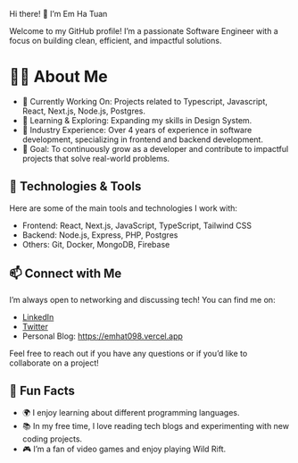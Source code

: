 Hi there! 👋 I’m Em Ha Tuan

Welcome to my GitHub profile! I’m a passionate Software Engineer with a focus on building clean, efficient, and impactful solutions.

# 👨‍💻 About Me

- 🔭 Currently Working On: Projects related to Typescript, Javascript, React, Next.js, Node.js, Postgres.
- 🌱 Learning & Exploring: Expanding my skills in Design System.
- 💼 Industry Experience: Over 4 years of experience in software development, specializing in frontend and backend development.
- 🎯 Goal: To continuously grow as a developer and contribute to impactful projects that solve real-world problems.

## 🔧 Technologies & Tools

Here are some of the main tools and technologies I work with:

- Frontend: React, Next.js, JavaScript, TypeScript, Tailwind CSS
- Backend: Node.js, Express, PHP, Postgres
- Others: Git, Docker, MongoDB, Firebase

## 📫 Connect with Me

I’m always open to networking and discussing tech! You can find me on:

- [LinkedIn](https://www.linkedin.com/in/ha-tuan-em-52753a154/)
- [Twitter](https://x.com/emhat098)
- Personal Blog: https://emhat098.vercel.app

Feel free to reach out if you have any questions or if you’d like to collaborate on a project!

## 🌟 Fun Facts

- 🌍 I enjoy learning about different programming languages.
- 📚 In my free time, I love reading tech blogs and experimenting with new coding projects.
- 🎮 I’m a fan of video games and enjoy playing Wild Rift.
